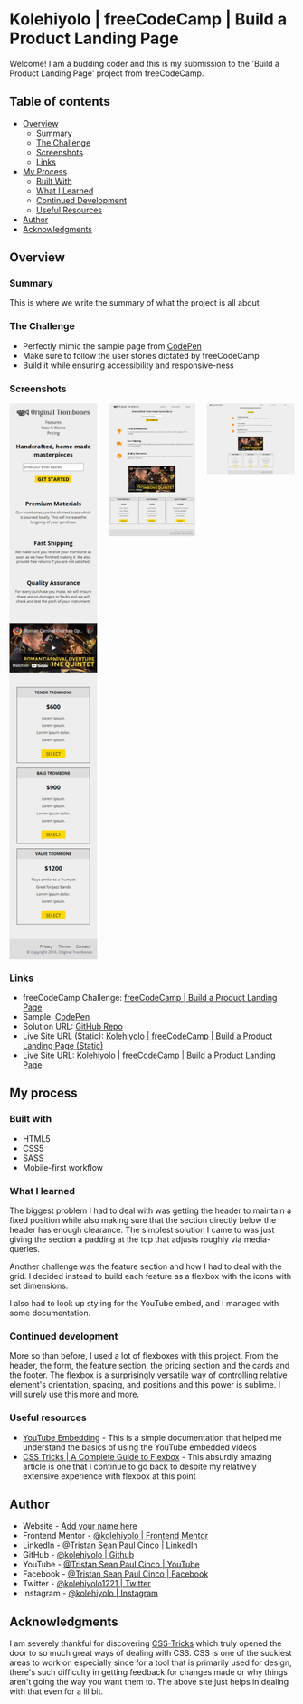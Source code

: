 # Kolehiyolo | freeCodeCamp | Build a Product Landing Page
Welcome! I am a budding coder and this is my submission to the 'Build a Product Landing Page' project from freeCodeCamp.

## Table of contents
- [Overview](#overview)
  - [Summary](#summary)
  - [The Challenge](#the-challenge)
  - [Screenshots](#screenshots)
  - [Links](#links)
- [My Process](#my-process)
  - [Built With](#built-with)
  - [What I Learned](#what-i-learned)
  - [Continued Development](#continued-development)
  - [Useful Resources](#useful-resources)
- [Author](#author)
- [Acknowledgments](#acknowledgments)

## Overview
### Summary
This is where we write the summary of what the project is all about

### The Challenge
- Perfectly mimic the sample page from [CodePen](https://codepen.io/freeCodeCamp/full/RKRbwL)
- Make sure to follow the user stories dictated by freeCodeCamp
- Build it while ensuring accessibility and responsive-ness

### Screenshots
<div style="display:grid;grid-template-columns: 1fr 1fr 1fr;gap:20px;align-content: start;">
  <img src="public/images/screenshots/full-screen-shot--width-360.png" alt="full-screen-shot--width-360" width="200"/>
  <img src="public/images/screenshots/full-screen-shot--width-1024.png" alt="full-screen-shot--width-1024" width="200"/>
  <img src="public/images/screenshots/full-screen-shot--width-1920.png" alt="full-screen-shot--width-1920" width="200"/>
</div>

### Links
- freeCodeCamp Challenge: [freeCodeCamp | Build a Product Landing Page](https://www.freecodecamp.org/learn/responsive-web-design/responsive-web-design-projects/build-a-product-landing-page)
- Sample: [CodePen](https://codepen.io/freeCodeCamp/full/RKRbwL)
- Solution URL: [GitHub Repo](https://github.com/kolehiyolo/freecodecamp--build_a_product_landing_page)
- Live Site URL (Static): [Kolehiyolo | freeCodeCamp | Build a Product Landing Page (Static)]()
- Live Site URL: [Kolehiyolo | freeCodeCamp | Build a Product Landing Page]()

## My process
### Built with
- HTML5
- CSS5
- SASS
- Mobile-first workflow

### What I learned
The biggest problem I had to deal with was getting the header to maintain a fixed position while also making sure that the section directly below the header has enough clearance. The simplest solution I came to was just giving the section a padding at the top that adjusts roughly via media-queries. 

Another challenge was the feature section and how I had to deal with the grid. I decided instead to build each feature as a flexbox with the icons with set dimensions. 

I also had to look up styling for the YouTube embed, and I managed with some documentation.

### Continued development
More so than before, I used a lot of flexboxes with this project. From the header, the form, the feature section, the pricing section and the cards and the footer. The flexbox is a surprisingly versatile way of controlling relative element's orientation, spacing, and positions and this power is sublime. I will surely use this more and more.

### Useful resources
- [YouTube Embedding](https://support.google.com/youtube/answer/171780?hl=en) - This is a simple documentation that helped me understand the basics of using the YouTube embedded videos
- [CSS Tricks | A Complete Guide to Flexbox](https://css-tricks.com/snippets/css/a-guide-to-flexbox/) - This absurdly amazing article is one that I continue to go back to despite my relatively extensive experience with flexbox at this point

## Author
- Website - [Add your name here](https://www.your-site.com)
- Frontend Mentor - [@kolehiyolo | Frontend Mentor](https://www.frontendmentor.io/profile/kolehiyolo)
- LinkedIn - [@Tristan Sean Paul Cinco | LinkedIn](https://www.linkedin.com/in/tristan-sean-paul-cinco-8685061a1/)
- GitHub - [@kolehiyolo | Github](https://github.com/kolehiyolo)
- YouTube - [@Tristan Sean Paul Cinco | YouTube](https://www.youtube.com/channel/UCeQfdvq83XLp-eS4vbZZN8Q)
- Facebook - [@Tristan Sean Paul Cinco | Facebook](https://www.facebook.com/tristanseanpaul.cinco.39/)
- Twitter - [@kolehiyolo1221 | Twitter](https://twitter.com/kolehiyolo1221)
- Instagram - [@kolehiyolo | Instagram](https://www.twitter.com/yourusername)

## Acknowledgments
I am severely thankful for discovering [CSS-Tricks](https://css-tricks.com/snippets/css/a-guide-to-flexbox/) which truly opened the door to so much great ways of dealing with CSS. CSS is one of the suckiest areas to work on especially since for a tool that is primarily used for design, there's such difficulty in getting feedback for changes made or why things aren't going the way you want them to. The above site just helps in dealing with that even for a lil bit.